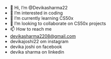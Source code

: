 - 👋 Hi, I’m @Devikasharma22
- 👀 I’m interested in coding
- 🌱 I’m currently learning CS50x
- 💞️ I’m looking to collaborate on CS50x projects
- 📫 How to reach me 
- devikasharma2208@gmail.com
- devikajoshi22 om instagram
- devika joshi on facebook 
- devika sharma on linkedin

<!---
Devikasharma22/Devikasharma22 is a ✨ special ✨ repository because its `README.md` (this file) appears on your GitHub profile.
You can click the Preview link to take a look at your changes.
--->
